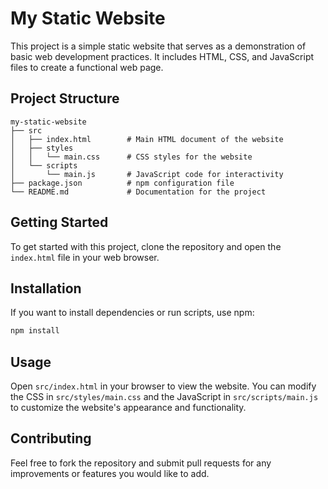 # My Static Website

This project is a simple static website that serves as a demonstration of basic web development practices. It includes HTML, CSS, and JavaScript files to create a functional web page.

## Project Structure

```
my-static-website
├── src
│   ├── index.html        # Main HTML document of the website
│   ├── styles
│   │   └── main.css      # CSS styles for the website
│   └── scripts
│       └── main.js       # JavaScript code for interactivity
├── package.json          # npm configuration file
└── README.md             # Documentation for the project
```

## Getting Started

To get started with this project, clone the repository and open the `index.html` file in your web browser.

## Installation

If you want to install dependencies or run scripts, use npm:

```bash
npm install
```

## Usage

Open `src/index.html` in your browser to view the website. You can modify the CSS in `src/styles/main.css` and the JavaScript in `src/scripts/main.js` to customize the website's appearance and functionality.

## Contributing

Feel free to fork the repository and submit pull requests for any improvements or features you would like to add.